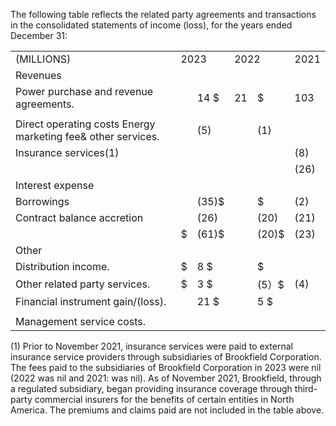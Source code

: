 The following table reflects the related party agreements and transactions in the consolidated statements of income (loss), for the years ended December 31:  

<html><body><table><tr><td>(MILLIONS)</td><td colspan="2">2023</td><td colspan="2">2022</td><td>2021</td></tr><tr><td>Revenues</td><td colspan="2"></td><td colspan="2"></td><td></td></tr><tr><td>Power purchase and revenue agreements.</td><td></td><td>14 $</td><td>21</td><td>$</td><td>103</td></tr><tr><td></td><td></td><td></td><td></td><td></td><td></td></tr><tr><td>Direct operating costs Energy marketing fee& other services.</td><td></td><td>(5)</td><td></td><td>(1)</td><td></td></tr><tr><td>Insurance services(1)</td><td></td><td></td><td></td><td></td><td>(8)</td></tr><tr><td></td><td></td><td></td><td></td><td></td><td>(26)</td></tr><tr><td>Interest expense</td><td></td><td></td><td></td><td></td><td></td></tr><tr><td>Borrowings</td><td></td><td>(35)$</td><td></td><td>$</td><td>(2)</td></tr><tr><td>Contract balance accretion</td><td></td><td>(26)</td><td></td><td>(20)</td><td>(21)</td></tr><tr><td></td><td>$</td><td>(61)$</td><td></td><td>(20)$</td><td>(23)</td></tr><tr><td>Other</td><td></td><td></td><td></td><td></td><td></td></tr><tr><td>Distribution income.</td><td>$</td><td>8 $</td><td></td><td>$</td><td></td></tr><tr><td>Other related party services.</td><td>$</td><td>3 $</td><td></td><td>(5）$</td><td>(4)</td></tr><tr><td>Financial instrument gain/(loss).</td><td></td><td>21 $</td><td></td><td>5 $</td><td></td></tr><tr><td></td><td></td><td></td><td></td><td></td><td></td></tr><tr><td>Management service costs.</td><td></td><td></td><td></td><td></td><td></td></tr></table></body></html>  

(1) Prior to November 2021, insurance services were paid to external insurance service providers through subsidiaries of Brookfield Corporation. The fees paid to the subsidiaries of Brookfield Corporation in 2023 were nil (2022 was nil and 2021: was nil). As of November 2021, Brookfield, through a regulated subsidiary, began providing insurance coverage through third-party commercial insurers for the benefits of certain entities in North America. The premiums and claims paid are not included in the table above.  